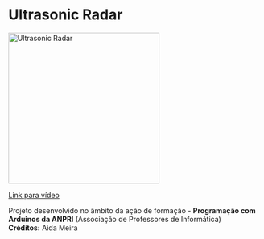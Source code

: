 # Ultrasonic Radar

<a href="https://youtu.be/Et-kSyeiYu0">
<img width="300" src="https://img.youtube.com/vi/Et-kSyeiYu0/0.jpg" alt="Ultrasonic Radar"/>
  <p>Link para vídeo</p>
</a>
<p>
  Projeto desenvolvido no âmbito da ação de formação - <b>Programação com Arduinos da ANPRI</b> (Associação de Professores de Informática)<br>
  <b>Créditos:</b> Aida Meira
</p>
